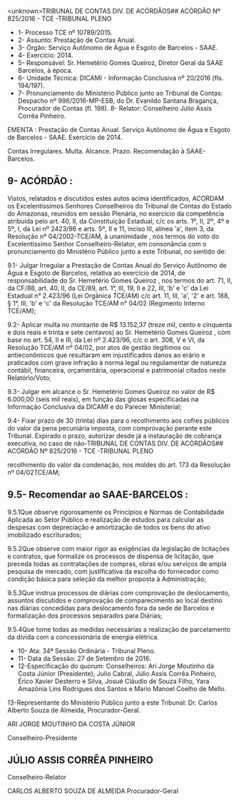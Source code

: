 &lt;unknown&gt;TRIBUNAL DE CONTAS DIV. DE ACÓRDÃOS## ACÓRDÃO Nº 825/2016 - TCE -TRIBUNAL PLENO

- 1- Processo TCE nº 10789/2015.
- 2- Assunto: Prestação de Contas Anual.
- 3- Órgão: Serviço Autônomo de Água e Esgoto de Barcelos - SAAE.
- 4- Exercício: 2014.
- 5-  Responsável: Sr.  Hemetério  Gomes  Queiroz,  Diretor  Geral  da  SAAE  Barcelos,  à época.
- 6- Unidade Técnica: DICAMI - Informação Conclusiva nº 20/2016 (fls. 194/197).
- 7- Pronunciamento do Ministério Público junto ao Tribunal de Contas: Despacho nº 996/2016-MP-ESB, do Dr. Evanildo Santana Bragança, Procurador de Contas (fl. 198). 8- Relator: Conselheiro Júlio Assis Corrêa Pinheiro.

EMENTA : Prestação  de  Contas  Anual.  Serviço Autônomo de Água e Esgoto de Barcelos - SAAE. Exercício de 2014.

Contas Irregulares. Multa. Alcance. Prazo. Recomendação à SAAE-Barcelos.

## 9- ACÓRDÃO :

Vistos, relatados e discutidos estes autos acima identificados, ACORDAM os Excelentíssimos Senhores Conselheiros do Tribunal de Contas do Estado do Amazonas, reunidos em sessão Plenária, no exercício da competência atribuída pelo  art.  40,  II, da Constituição Estadual, c/c os arts. 1º, II, 2º, 4º e 5º, I, da Lei nº 2423/96 e arts. 5º, II e 11, inciso  III,  alínea  'a',  item  3,  da  Resolução  nº  04/2002-TCE/AM, à  unanimidade ,  nos termos do voto do Excelentíssimo Senhor Conselheiro-Relator, em consonância com o pronunciamento do Ministério Público junto a este Tribunal, no sentido de:

9.1- Julgar Irregular a Prestação de Contas Anual do Serviço Autônomo de Água  e  Esgoto  de  Barcelos,  relativa  ao  exercício  de  2014,  de  responsabilidade  do  Sr. Hemetério Gomes Queiroz , nos termos do art. 71, II, da CF/88, art. 40, II, da CE/89, art. 1°, III, 19,  II e 22,  III, 'b' e 'c' da Lei Estadual n° 2.423/96 (Lei Orgânica TCE/AM) c/c art. 11, III,  'a',  '2'  e  art.  188,  §  1°,  III,  'b'  e  'c'  da Resolução  TCE/AM  n°  04/02  (Regimento Interno TCE/AM);

9.2- Aplicar multa no montante de R$ 13.152,37 (treze mil, cento e cinquenta e dois reais e trinta e sete centavos) ao Sr. Hemetério Gomes Queiroz , com base no art. 54, II e  III, da Lei nº 2.423/96, c/c o art. 308, V e VI, da Resolução TCE/AM nº 04/02, por atos de gestão ilegítimos ou antieconômicos que resultaram em injustificados danos ao erário  e  praticados  com  grave  infração  à  norma  legal  ou  regulamentar  de  natureza contábil, financeira, orçamentária, operacional e patrimonial citados neste Relatório/Voto;

9.3-  Julgar  em  alcance o  Sr. Hemetério Gomes  Queiroz no  valor  de R$ 6.000,00 (seis mil reais), em função das glosas especificadas na Informação Conclusiva da DICAMI e do Parecer Ministerial;

9.4-  Fixar  prazo  de  30  (trinta)  dias para o recolhimento aos cofres públicos do valor da pena pecuniária imposta, com comprovação perante este Tribunal. Expirado o prazo,  autorizar  desde  já  a  instauração  de  cobrança  executiva,  no  caso  de  não-TRIBUNAL DE CONTAS DIV. DE ACÓRDÃOS## ACÓRDÃO Nº 825/2016 - TCE -TRIBUNAL PLENO

recolhimento do valor da condenação,  nos moldes do art. 173  da Resolução nº 04/02TCE/AM;

## 9.5- Recomendar ao SAAE-BARCELOS :

9.5.1Que observe rigorosamente os Princípios e Normas de Contabilidade Aplicada  ao  Setor  Público  e  realização  de  estudos  para  calcular  as  despesas  com depreciação e amortização de todos os bens do ativo imobilizado escriturados;

9.5.2Que observe com maior rigor as exigências da legislação de licitações e contratos, que formalize os processos de dispensa de licitação,  que preceda todas as contratações  de  compras,  obras  e/ou  serviços  de  ampla  pesquisa  de  mercado,  com justificativa  da  escolha  do  fornecedor  como  condição  básica  para  seleção  da  melhor proposta à Administração;

9.5.3Que instrua processos de diárias com comprovação de deslocamento, assuntos discutidos e comprovação de comparecimento ao local destino nas diárias concedidas para deslocamento fora da sede de Barcelos e formalização dos processos separados para Diárias;

9.5.4Que tome todas as medidas necessárias a realização de parcelamento da dívida com a concessionária de energia elétrica.

- 10- Ata: 34ª Sessão Ordinária - Tribunal Pleno.
- 11- Data da Sessão: 27 de Setembro de 2016.
- 12-Especificação  do  quorum: Conselheiros: Ari Jorge  Moutinho  da  Costa  Júnior (Presidente),  Julio  Cabral,  Júlio  Assis  Corrêa  Pinheiro,  Érico  Xavier  Desterro  e  Silva, Josué Cláudio de Souza Filho, Yara Amazônia Lins Rodrigues dos Santos e Mario Manoel Coelho de Mello.

13-Representante  do  Ministério  Público  junto  a  este  Tribunal: Dr.  Carlos  Alberto Souza de Almeida, Procurador-Geral.

ARI JORGE MOUTINHO DA COSTA JÚNIOR

Conselheiro-Presidente

## JÚLIO ASSIS CORRÊA PINHEIRO

Conselheiro-Relator

CARLOS ALBERTO SOUZA DE ALMEIDA Procurador-Geral